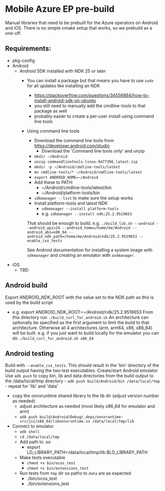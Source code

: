 # Mobile Azure EP pre-build

Manual libraries that need to be prebuilt for the Azure operators on Android and iOS.
There is no simple cmake setup that works, so we prebuild as a one-off.

## Requirements:
- pkg-config 
- Android
  - Android SDK installed with NDK 25 or later 
    - You can install a package but that means you have to use `sudo` for all updates like installing an NDK
      - https://stackoverflow.com/questions/34556884/how-to-install-android-sdk-on-ubuntu
      - you still need to manually add the cmdline-tools to that package as well
      - probably easier to create a per-user install using command line tools
    - Using command line tools
      - Download the command line tools from https://developer.android.com/studio
        - Download the 'Command line tools only' and unzip
      - `mkdir ~/Android`
      - `unzip commandlinetools-linux-9477386_latest.zip`
      - `mkdir -p ~/Android/cmdline-tools/latest`
      - `mv cmdline-tools/* ~/Android/cmdline-tools/latest`
      - `export ANDROID_HOME=~/Android`
      - Add these to PATH
        - ~/Android/cmdline-tools/latest/bin
        - ~/Android/platform-tools/bin
      - `sdkmanager --list` to make sure the setup works
      - Install platform-tools and latest NDK
        - `sdkmanager --install platform-tools`
        - e.g. `sdkmanager --install ndk;25.2.9519653`        

      That should be enough to build. 
      e.g. `./build_lib.sh --android --android_api=24 --android_home=/home/me/Android --android_abi=x86_64 --android_ndk_path=/home/me/Android/ndk/25.2.9519653 --enable_cxx_tests`
      
      See Android documentation for installing a system image with `sdkmanager` and 
      creating an emulator with `avdmanager`.
- iOS
  - TBD
  
## Android build
  Export ANDROID_NDK_ROOT with the value set to the NDK path as this is used by the build script
  - e.g. export ANDROID_NDK_ROOT=~/Android/ndk/25.2.9519653
  From this directory run `./build_curl_for_android.sh`
  An architecture can optionally be specified as the first argument to limit the build to that architecture.
  Otherwise all 4 architectures (arm, arm64, x86, x86_64) will be built. 
  e.g. if you just want to build locally for the emulator you can do `./build_curl_for_android.sh x86_64`

## Android testing
  Build with `--enable_cxx_tests`. 
  This should result in the 'bin' directory of the build output having the two test executables.
  Create/start Android emulator
  Use `adb push` to copy bin, lib and data directories from the build output to the /data/local/tmp directory 
    - `adb push build/Android/bin /data/local/tmp`
      - repeat for 'lib' and 'data'
  - copy the onnxruntime shared library to the lib dir (adjust version number as needed)
    - adjust architecture as needed (most likely x86_64 for emulator and arm)
    - `adb push build/Android/Debug/_deps/onnxruntime-src/jni/x86_64/libonnxruntime.so /data/local/tmp/lib`
  - Connect to emulator
    - `adb shell`
    - `cd /data/local/tmp`
    - Add path to .so
      - export LD_LIBRARY_PATH=/data/local/tmp/lib:$LD_LIBRARY_PATH
    - Make tests executable
      - `chmod +x bin/ocos_test`
      - `chmod +x bin/extensions_test`
    - Run tests from `tmp` dir so paths to `data` are as expected
      - ./bin/ocos_test
      - ./bin/extensions_test

